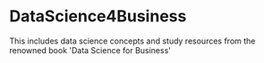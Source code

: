 # DataScience4Business
This includes data science concepts and study resources from the renowned book 'Data Science for Business'
